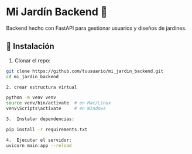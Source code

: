 # Mi Jardín Backend 🌱

Backend hecho con FastAPI para gestionar usuarios y diseños de jardines.

## 🚀 Instalación

1. Clonar el repo:
```bash
git clone https://github.com/tuusuario/mi_jardin_backend.git
cd mi_jardin_backend

2. crear estructura virtual

python -m venv venv
source venv/bin/activate  # en Mac/Linux
venv\Scripts\activate     # en Windows

3.	Instalar dependencias:

pip install -r requirements.txt

4.	Ejecutar el servidor:
uvicorn main:app --reload